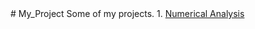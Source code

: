 <link rel="stylesheet" href="https://github.com/dev-ShivamSingh-Github/dev-ShivamSingh-Github/src/WEB-style.css">
# My_Project
Some of my projects.
1. <a href="https://dev-shivamsingh-github.github.io/My_Project/1/">Numerical Analysis</a>
